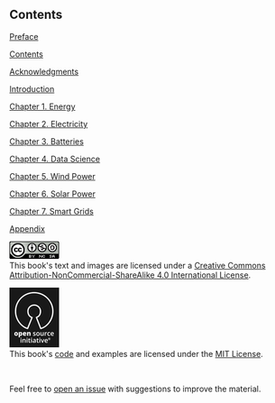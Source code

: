 <h2 class="chapter-title">Contents</h2>
<div class="split-grid">
    <div class="main-text small-text">
        <p><a href="#/preface">Preface</a></p>
        <p><a href="#/contents">Contents</a></p>
        <p><a href="#/acknowledgments">Acknowledgments</a></p>
        <p><a href="#/introduction">Introduction</a></p>
        <p><a href="#/chapter-one">Chapter 1. Energy</a></p>
        <p><a href="#/chapter-two">Chapter 2. Electricity</a></p>
        <p><a href="#/chapter-three">Chapter 3. Batteries</a></p>
        <p><a href="#/chapter-four">Chapter 4. Data Science</a></p>
        <p><a href="#/chapter-five">Chapter 5. Wind Power</a></p>
        <p><a href="#/chapter-six">Chapter 6. Solar Power</a></p>
        <p><a href="#/chapter-seven">Chapter 7. Smart Grids</a></p>
        <p><a href="#/appendix">Appendix</a></p>
    </div>
    <div>
        <p class="main-text small-text">
            <a rel="license" href="http://creativecommons.org/licenses/by-nc-sa/4.0/" target="_blank"><img alt="Creative Commons License" style="border-width:0" src="/assets/images/cc-by-nc-sa.png" /></a>
            <br>
            This book's text and images are licensed under a <a rel="license" href="http://creativecommons.org/licenses/by-nc-sa/4.0/" target="_blank">
                Creative Commons Attribution-NonCommercial-ShareAlike 4.0 International License</a>.
        </p>
        <p class="main-text small-text">
            <a rel="license" href="https://opensource.org/licenses/MIT" target="_blank"><img alt="Open Source Initiative" style="border-width:0; margin: 0;" src="/assets/images/osi.png" /></a>
            <br>
            This book's <a href="https://github.com/nickmcintyre/goodenergy" target="_blank">code</a> and
            examples are licensed under the <a href="https://opensource.org/licenses/MIT" target="_blank">MIT License</a>.
        </p>
        <br>
        <p class="main-text small-text">
            Feel free to <a href="https://github.com/nickmcintyre/goodenergy/issues" target="_blank">open an issue</a> with suggestions to improve the material.
        </p>
    </div>
</div>
